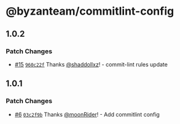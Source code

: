 # @byzanteam/commitlint-config

## 1.0.2

### Patch Changes

- [#15](https://github.com/Byzanteam/jet-linter/pull/15) [`960c22f`](https://github.com/Byzanteam/jet-linter/commit/960c22ff338be1873855c01c10958199b68f3560) Thanks [@shaddollxz](https://github.com/shaddollxz)! - commit-lint rules update

## 1.0.1

### Patch Changes

- [#6](https://github.com/Byzanteam/jet-linter/pull/6) [`03c2f9b`](https://github.com/Byzanteam/jet-linter/commit/03c2f9b7949bdd65cd63e2a8c60e6a8bc816ae9a) Thanks [@moonRider](https://github.com/moonRider)! - Add commitlint config
